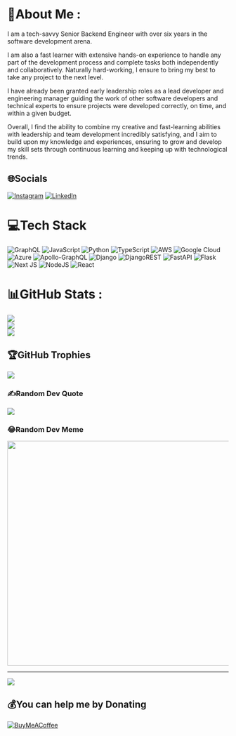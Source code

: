 # 💫About Me :
I am a tech-savvy Senior Backend Engineer with over six years in the software development arena.

I am also a fast learner with extensive hands-on experience to handle any part of the development process and complete tasks both independently and collaboratively. Naturally hard-working, I ensure to bring my best to take any project to the next level.

I have already been granted early leadership roles as a lead developer and engineering manager guiding the work of other software developers and technical experts to ensure projects were developed correctly, on time, and within a given budget.

Overall, I find the ability to combine my creative and fast-learning abilities with leadership and team development incredibly satisfying, and I aim to build upon my knowledge and experiences, ensuring to grow and develop my skill sets through continuous learning and keeping up with technological trends.

## 🌐Socials
[![Instagram](https://img.shields.io/badge/Instagram-%23E4405F.svg?logo=Instagram&logoColor=white)](https://instagram.com/drmacsika) [![LinkedIn](https://img.shields.io/badge/LinkedIn-%230077B5.svg?logo=linkedin&logoColor=white)](https://linkedin.com/in/drmacsika ) 

# 💻Tech Stack
![GraphQL](https://img.shields.io/badge/-GraphQL-E10098?style=flat&logo=graphql&logoColor=white) ![JavaScript](https://img.shields.io/badge/javascript-%23323330.svg?style=flat&logo=javascript&logoColor=%23F7DF1E) ![Python](https://img.shields.io/badge/python-3670A0?style=flat&logo=python&logoColor=ffdd54) ![TypeScript](https://img.shields.io/badge/typescript-%23007ACC.svg?style=flat&logo=typescript&logoColor=white) ![AWS](https://img.shields.io/badge/AWS-%23FF9900.svg?style=flat&logo=amazon-aws&logoColor=white) ![Google Cloud](https://img.shields.io/badge/Google%20Cloud-%234285F4.svg?style=flat&logo=google-cloud&logoColor=white) ![Azure](https://img.shields.io/badge/azure-%230072C6.svg?style=flat&logo=azure-devops&logoColor=white) ![Apollo-GraphQL](https://img.shields.io/badge/-ApolloGraphQL-311C87?style=flat&logo=apollo-graphql) ![Django](https://img.shields.io/badge/django-%23092E20.svg?style=flat&logo=django&logoColor=white) ![DjangoREST](https://img.shields.io/badge/DJANGO-REST-ff1709?style=flat&logo=django&logoColor=white&color=ff1709&labelColor=gray) ![FastAPI](https://img.shields.io/badge/FastAPI-005571?style=flat&logo=fastapi) ![Flask](https://img.shields.io/badge/flask-%23000.svg?style=flat&logo=flask&logoColor=white) ![Next JS](https://img.shields.io/badge/Next-black?style=flat&logo=next.js&logoColor=white) ![NodeJS](https://img.shields.io/badge/node.js-6DA55F?style=flat&logo=node.js&logoColor=white) ![React](https://img.shields.io/badge/react-%2320232a.svg?style=flat&logo=react&logoColor=%2361DAFB)
# 📊GitHub Stats :
![](https://github-readme-stats.vercel.app/api?username=drmacsika&theme=vision-friendly-dark&hide_border=true&include_all_commits=false&count_private=true)<br/>
![](https://github-readme-streak-stats.herokuapp.com/?user=drmacsika&theme=vision-friendly-dark&hide_border=true)<br/>
![](https://github-readme-stats.vercel.app/api/top-langs/?username=drmacsika&theme=vision-friendly-dark&hide_border=true&include_all_commits=false&count_private=true&layout=compact)

## 🏆GitHub Trophies
![](https://github-profile-trophy.vercel.app/?username=drmacsika&theme=discord&no-frame=false&no-bg=false&margin-w=4)

### ✍️Random Dev Quote
![](https://quotes-github-readme.vercel.app/api?type=horizontal&theme=radical)

### 😂Random Dev Meme
<img src="https://random-memer.herokuapp.com/" width="512px"/>

---
[![](https://visitcount.itsvg.in/api?id=drmacsika&icon=0&color=0)](https://visitcount.itsvg.in)

  ## 💰You can help me by Donating
  [![BuyMeACoffee](https://img.shields.io/badge/Buy%20Me%20a%20Coffee-ffdd00?style=for-the-badge&logo=buy-me-a-coffee&logoColor=black)](https://buymeacoffee.com/drmacsika ) 

  <!-- Proudly created with GPRM ( https://gprm.itsvg.in ) -->
  
